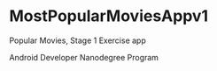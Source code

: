 # MostPopularMoviesAppv1

Popular Movies, Stage 1 Exercise app

Android Developer Nanodegree Program

